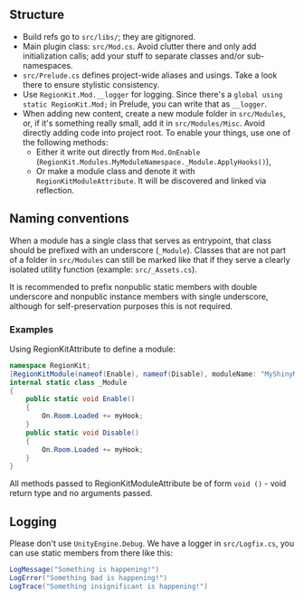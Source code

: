 ## Structure
- Build refs go to `src/libs/`; they are gitignored.
- Main plugin class: `src/Mod.cs`. Avoid clutter there and only add initialization calls; add your stuff to separate classes and/or sub-namespaces.
- `src/Prelude.cs` defines project-wide aliases and usings. Take a look there to ensure stylistic consistency.
- Use `RegionKit.Mod.__logger` for logging. Since there's a `global using static RegionKit.Mod;` in Prelude, you can write that as `__logger`.
- When adding new content, create a new module folder in `src/Modules`, or, if it's something really small, add it in `src/Modules/Misc`. Avoid directly adding code into project root. To enable your things, use one of the following methods:
    - Either it write out directly from `Mod.OnEnable` (`RegionKit.Modules.MyModuleNamespace._Module.ApplyHooks()`),
    - Or make a module class and denote it with `RegionKitModuleAttribute`. It will be discovered and linked via reflection.

## Naming conventions

When a module has a single class that serves as entrypoint, that class should be prefixed with an underscore (`_Module`). Classes that are not part of a folder in `src/Modules` can still be marked like that if they serve a clearly isolated utility function (example: `src/_Assets.cs`).

It is recommended to prefix nonpublic static members with double underscore and nonpublic instance members with single underscore, although for self-preservation purposes this is not required.

### Examples

Using RegionKitAttribute to define a module:
```cs
namespace RegionKit;
[RegionKitModule(nameof(Enable), nameof(Disable), moduleName: "MyShinyModule")]
internal static class _Module
{
	public static void Enable()
	{  
        On.Room.Loaded += myHook;
    }
    public static void Disable()
    {
        On.Room.Loaded += myHook;
    }
}
```
All methods passed to RegionKitModuleAttribute be of form `void ()` - void return type and no arguments passed.

## Logging

Please don't use `UnityEngine.Debug`. We have a logger in `src/Logfix.cs`, you can use static members from there like this:

```cs
LogMessage("Something is happening!")
LogError("Something bad is happening!")
LogTrace("Something insignificant is happening!")
```